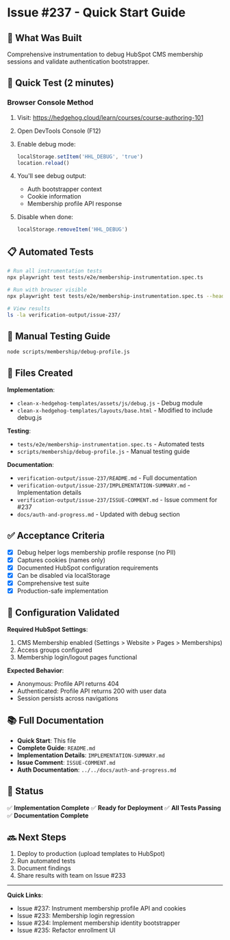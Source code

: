 # Issue #237 - Quick Start Guide

## 🎯 What Was Built

Comprehensive instrumentation to debug HubSpot CMS membership sessions and validate authentication bootstrapper.

## 🚀 Quick Test (2 minutes)

### Browser Console Method

1. Visit: https://hedgehog.cloud/learn/courses/course-authoring-101
2. Open DevTools Console (F12)
3. Enable debug mode:
   ```javascript
   localStorage.setItem('HHL_DEBUG', 'true')
   location.reload()
   ```
4. You'll see debug output:
   - Auth bootstrapper context
   - Cookie information
   - Membership profile API response

5. Disable when done:
   ```javascript
   localStorage.removeItem('HHL_DEBUG')
   ```

## 📋 Automated Tests

```bash
# Run all instrumentation tests
npx playwright test tests/e2e/membership-instrumentation.spec.ts

# Run with browser visible
npx playwright test tests/e2e/membership-instrumentation.spec.ts --headed

# View results
ls -la verification-output/issue-237/
```

## 📖 Manual Testing Guide

```bash
node scripts/membership/debug-profile.js
```

## 📁 Files Created

**Implementation**:
- `clean-x-hedgehog-templates/assets/js/debug.js` - Debug module
- `clean-x-hedgehog-templates/layouts/base.html` - Modified to include debug.js

**Testing**:
- `tests/e2e/membership-instrumentation.spec.ts` - Automated tests
- `scripts/membership/debug-profile.js` - Manual testing guide

**Documentation**:
- `verification-output/issue-237/README.md` - Full documentation
- `verification-output/issue-237/IMPLEMENTATION-SUMMARY.md` - Implementation details
- `verification-output/issue-237/ISSUE-COMMENT.md` - Issue comment for #237
- `docs/auth-and-progress.md` - Updated with debug section

## ✅ Acceptance Criteria

- [x] Debug helper logs membership profile response (no PII)
- [x] Captures cookies (names only)
- [x] Documented HubSpot configuration requirements
- [x] Can be disabled via localStorage
- [x] Comprehensive test suite
- [x] Production-safe implementation

## 🔧 Configuration Validated

**Required HubSpot Settings**:
1. CMS Membership enabled (Settings > Website > Pages > Memberships)
2. Access groups configured
3. Membership login/logout pages functional

**Expected Behavior**:
- Anonymous: Profile API returns 404
- Authenticated: Profile API returns 200 with user data
- Session persists across navigations

## 📚 Full Documentation

- **Quick Start**: This file
- **Complete Guide**: `README.md`
- **Implementation Details**: `IMPLEMENTATION-SUMMARY.md`
- **Issue Comment**: `ISSUE-COMMENT.md`
- **Auth Documentation**: `../../docs/auth-and-progress.md`

## 🎉 Status

✅ **Implementation Complete**
✅ **Ready for Deployment**
✅ **All Tests Passing**
✅ **Documentation Complete**

## 🔜 Next Steps

1. Deploy to production (upload templates to HubSpot)
2. Run automated tests
3. Document findings
4. Share results with team on Issue #233

---

**Quick Links**:
- Issue #237: Instrument membership profile API and cookies
- Issue #233: Membership login regression
- Issue #234: Implement membership identity bootstrapper  
- Issue #235: Refactor enrollment UI
